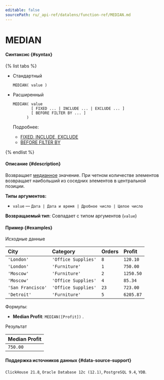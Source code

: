 ```yaml
---
editable: false
sourcePath: ru/_api-ref/datalens/function-ref/MEDIAN.md
---
```


# MEDIAN



#### Синтаксис {#syntax}

{% list tabs %}

- Стандартный

  ```
  MEDIAN( value )
  ```

- Расширенный

  ```
  MEDIAN( value
          [ FIXED ... | INCLUDE ... | EXCLUDE ... ]
          [ BEFORE FILTER BY ... ]
        )
  ```

  Подробнее:
  - [FIXED, INCLUDE, EXCLUDE](aggregation-functions.md#syntax-lod)
  - [BEFORE FILTER BY](aggregation-functions.md#syntax-before-filter-by)

{% endlist %}

#### Описание {#description}
Возвращает [медианное](https://ru.wikipedia.org/wiki/Медиана_(статистика)) значение. При четном количестве элементов возвращает наибольший из соседних элементов в центральной позиции.

**Типы аргументов:**
- `value` — `Дата | Дата и время | Дробное число | Целое число`


**Возвращаемый тип**: Совпадает с типом аргументов (`value`)

#### Пример {#examples}




Исходные данные

| **City**          | **Category**        | **Orders**   | **Profit**   |
|:------------------|:--------------------|:-------------|:-------------|
| `'London'`        | `'Office Supplies'` | `8`          | `120.10`     |
| `'London'`        | `'Furniture'`       | `1`          | `750.00`     |
| `'Moscow'`        | `'Furniture'`       | `2`          | `1250.50`    |
| `'Moscow'`        | `'Office Supplies'` | `4`          | `85.34`      |
| `'San Francisco'` | `'Office Supplies'` | `23`         | `723.00`     |
| `'Detroit'`       | `'Furniture'`       | `5`          | `6205.87`    |

Формулы:

- **Median Profit**: `MEDIAN([Profit])` .


Результат

| **Median Profit**   |
|:--------------------|
| `750.00`            |




#### Поддержка источников данных {#data-source-support}

`ClickHouse 21.8`, `Oracle Database 12c (12.1)`, `PostgreSQL 9.4`, `YDB`.
